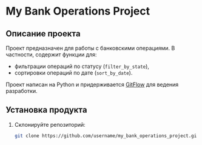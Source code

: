 # My Bank Operations Project

## Описание проекта
Проект предназначен для работы с банковскими операциями. 
В частности, содержит функции для:
- фильтрации операций по статусу (`filter_by_state`),
- сортировки операций по дате (`sort_by_date`).

Проект написан на Python и придерживается [GitFlow](https://datasithu.medium.com/a-gentle-introduction-to-git-flow-7f849c9b7f2) для ведения разработки.

## Установка продукта
1. Склонируйте репозиторий:
   ```bash
   git clone https://github.com/username/my_bank_operations_project.git
